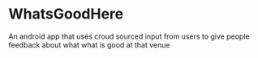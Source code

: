 # WhatsGoodHere
An android app that uses croud sourced input from users to give people feedback about what what is good at that venue
